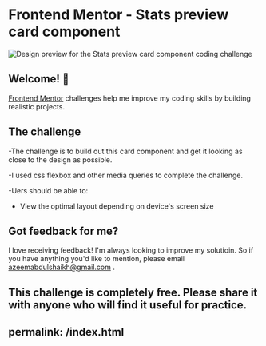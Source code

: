 # Frontend Mentor - Stats preview card component

![Design preview for the Stats preview card component coding challenge](./design/desktop-preview.jpg)

## Welcome! 👋

[Frontend Mentor](https://www.frontendmentor.io) challenges help me improve my coding skills by building realistic projects.

## The challenge

-The challenge is to build out this card component and get it looking as close to the design as possible.

-I used css flexbox and other media queries to complete the challenge.

-Uers should be able to:

- View the optimal layout depending on device's screen size

## Got feedback for me?

I love receiving feedback! I'm always looking to improve my solutioin. So if you have anything you'd like to mention, please email azeemabdulshaikh@gmail.com .

This challenge is completely free. Please share it with anyone who will find it useful for practice.
---
permalink: /index.html
---

